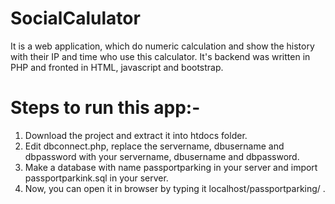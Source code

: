 SocialCalulator
===============

It is a web application, which do numeric calculation and show the history with their IP and time who use this calculator.
It's backend was written in PHP and fronted in HTML, javascript and bootstrap. 

Steps to run this app:-
=====================

1. Download the project and extract it into htdocs folder.
2. Edit dbconnect.php, replace the servername, dbusername and dbpassword with your servername, dbusername and dbpassword.
3. Make a database with name passportparking in your server and import passportparkink.sql in your server.
4. Now, you can open it in browser by typing it localhost/passportparking/ .
